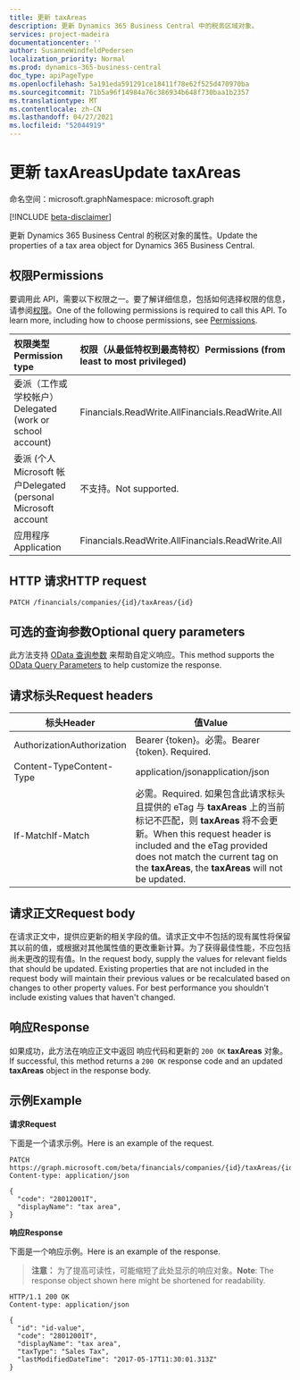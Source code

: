 ```yaml
---
title: 更新 taxAreas
description: 更新 Dynamics 365 Business Central 中的税务区域对象。
services: project-madeira
documentationcenter: ''
author: SusanneWindfeldPedersen
localization_priority: Normal
ms.prod: dynamics-365-business-central
doc_type: apiPageType
ms.openlocfilehash: 5a191eda591291ce18411f78e62f525d470970ba
ms.sourcegitcommit: 71b5a96f14984a76c386934b648f730baa1b2357
ms.translationtype: MT
ms.contentlocale: zh-CN
ms.lasthandoff: 04/27/2021
ms.locfileid: "52044919"
---
```

# <a name="update-taxareas"></a><span data-ttu-id="5bd37-103">更新 taxAreas</span><span class="sxs-lookup"><span data-stu-id="5bd37-103">Update taxAreas</span></span>

<span data-ttu-id="5bd37-104">命名空间：microsoft.graph</span><span class="sxs-lookup"><span data-stu-id="5bd37-104">Namespace: microsoft.graph</span></span>

[!INCLUDE [beta-disclaimer](../../includes/beta-disclaimer.md)]

<span data-ttu-id="5bd37-105">更新 Dynamics 365 Business Central 的税区对象的属性。</span><span class="sxs-lookup"><span data-stu-id="5bd37-105">Update the properties of a tax area object for Dynamics 365 Business Central.</span></span>

## <a name="permissions"></a><span data-ttu-id="5bd37-106">权限</span><span class="sxs-lookup"><span data-stu-id="5bd37-106">Permissions</span></span>
<span data-ttu-id="5bd37-p101">要调用此 API，需要以下权限之一。要了解详细信息，包括如何选择权限的信息，请参阅[权限](/graph/permissions-reference)。</span><span class="sxs-lookup"><span data-stu-id="5bd37-p101">One of the following permissions is required to call this API. To learn more, including how to choose permissions, see [Permissions](/graph/permissions-reference).</span></span>

|<span data-ttu-id="5bd37-109">权限类型</span><span class="sxs-lookup"><span data-stu-id="5bd37-109">Permission type</span></span> |<span data-ttu-id="5bd37-110">权限（从最低特权到最高特权）</span><span class="sxs-lookup"><span data-stu-id="5bd37-110">Permissions (from least to most privileged)</span></span>|
|:---------------|:------------------------------------------|
|<span data-ttu-id="5bd37-111">委派（工作或学校帐户）</span><span class="sxs-lookup"><span data-stu-id="5bd37-111">Delegated (work or school account)</span></span>|<span data-ttu-id="5bd37-112">Financials.ReadWrite.All</span><span class="sxs-lookup"><span data-stu-id="5bd37-112">Financials.ReadWrite.All</span></span> |
|<span data-ttu-id="5bd37-113">委派 (个人 Microsoft 帐户</span><span class="sxs-lookup"><span data-stu-id="5bd37-113">Delegated (personal Microsoft account</span></span>|<span data-ttu-id="5bd37-114">不支持。</span><span class="sxs-lookup"><span data-stu-id="5bd37-114">Not supported.</span></span>|
|<span data-ttu-id="5bd37-115">应用程序</span><span class="sxs-lookup"><span data-stu-id="5bd37-115">Application</span></span>|<span data-ttu-id="5bd37-116">Financials.ReadWrite.All</span><span class="sxs-lookup"><span data-stu-id="5bd37-116">Financials.ReadWrite.All</span></span>|

## <a name="http-request"></a><span data-ttu-id="5bd37-117">HTTP 请求</span><span class="sxs-lookup"><span data-stu-id="5bd37-117">HTTP request</span></span>

```
PATCH /financials/companies/{id}/taxAreas/{id}
```

## <a name="optional-query-parameters"></a><span data-ttu-id="5bd37-118">可选的查询参数</span><span class="sxs-lookup"><span data-stu-id="5bd37-118">Optional query parameters</span></span>
<span data-ttu-id="5bd37-119">此方法支持 [OData 查询参数](/graph/query-parameters) 来帮助自定义响应。</span><span class="sxs-lookup"><span data-stu-id="5bd37-119">This method supports the [OData Query Parameters](/graph/query-parameters) to help customize the response.</span></span>

## <a name="request-headers"></a><span data-ttu-id="5bd37-120">请求标头</span><span class="sxs-lookup"><span data-stu-id="5bd37-120">Request headers</span></span>
|<span data-ttu-id="5bd37-121">标头</span><span class="sxs-lookup"><span data-stu-id="5bd37-121">Header</span></span>|<span data-ttu-id="5bd37-122">值</span><span class="sxs-lookup"><span data-stu-id="5bd37-122">Value</span></span>|
|------|-----|
|<span data-ttu-id="5bd37-123">Authorization</span><span class="sxs-lookup"><span data-stu-id="5bd37-123">Authorization</span></span> |<span data-ttu-id="5bd37-p102">Bearer {token}。必需。</span><span class="sxs-lookup"><span data-stu-id="5bd37-p102">Bearer {token}. Required.</span></span>|
|<span data-ttu-id="5bd37-126">Content-Type</span><span class="sxs-lookup"><span data-stu-id="5bd37-126">Content-Type</span></span>  |<span data-ttu-id="5bd37-127">application/json</span><span class="sxs-lookup"><span data-stu-id="5bd37-127">application/json</span></span>|
|<span data-ttu-id="5bd37-128">If-Match</span><span class="sxs-lookup"><span data-stu-id="5bd37-128">If-Match</span></span>      |<span data-ttu-id="5bd37-129">必需。</span><span class="sxs-lookup"><span data-stu-id="5bd37-129">Required.</span></span> <span data-ttu-id="5bd37-130">如果包含此请求标头且提供的 eTag 与 **taxAreas** 上的当前标记不匹配，则 **taxAreas** 将不会更新。</span><span class="sxs-lookup"><span data-stu-id="5bd37-130">When this request header is included and the eTag provided does not match the current tag on the **taxAreas**, the **taxAreas** will not be updated.</span></span> |

## <a name="request-body"></a><span data-ttu-id="5bd37-131">请求正文</span><span class="sxs-lookup"><span data-stu-id="5bd37-131">Request body</span></span>
<span data-ttu-id="5bd37-p104">在请求正文中，提供应更新的相关字段的值。请求正文中不包括的现有属性将保留其以前的值，或根据对其他属性值的更改重新计算。为了获得最佳性能，不应包括尚未更改的现有值。</span><span class="sxs-lookup"><span data-stu-id="5bd37-p104">In the request body, supply the values for relevant fields that should be updated. Existing properties that are not included in the request body will maintain their previous values or be recalculated based on changes to other property values. For best performance you shouldn't include existing values that haven't changed.</span></span>

## <a name="response"></a><span data-ttu-id="5bd37-135">响应</span><span class="sxs-lookup"><span data-stu-id="5bd37-135">Response</span></span>
<span data-ttu-id="5bd37-136">如果成功，此方法在响应正文中返回 响应代码和更新的 `200 OK` **taxAreas** 对象。</span><span class="sxs-lookup"><span data-stu-id="5bd37-136">If successful, this method returns a `200 OK` response code and an updated **taxAreas** object in the response body.</span></span>

## <a name="example"></a><span data-ttu-id="5bd37-137">示例</span><span class="sxs-lookup"><span data-stu-id="5bd37-137">Example</span></span>

<span data-ttu-id="5bd37-138">**请求**</span><span class="sxs-lookup"><span data-stu-id="5bd37-138">**Request**</span></span>

<span data-ttu-id="5bd37-139">下面是一个请求示例。</span><span class="sxs-lookup"><span data-stu-id="5bd37-139">Here is an example of the request.</span></span>
```http
PATCH https://graph.microsoft.com/beta/financials/companies/{id}/taxAreas/{id}
Content-type: application/json

{
  "code": "28012001T",
  "displayName": "tax area",
}
```

<span data-ttu-id="5bd37-140">**响应**</span><span class="sxs-lookup"><span data-stu-id="5bd37-140">**Response**</span></span>

<span data-ttu-id="5bd37-141">下面是一个响应示例。</span><span class="sxs-lookup"><span data-stu-id="5bd37-141">Here is an example of the response.</span></span> 

> <span data-ttu-id="5bd37-142">**注意：** 为了提高可读性，可能缩短了此处显示的响应对象。</span><span class="sxs-lookup"><span data-stu-id="5bd37-142">**Note**: The response object shown here might be shortened for readability.</span></span>

```http
HTTP/1.1 200 OK
Content-type: application/json

{
  "id": "id-value",
  "code": "28012001T",
  "displayName": "tax area",
  "taxType": "Sales Tax",
  "lastModifiedDateTime": "2017-05-17T11:30:01.313Z"
}
```



